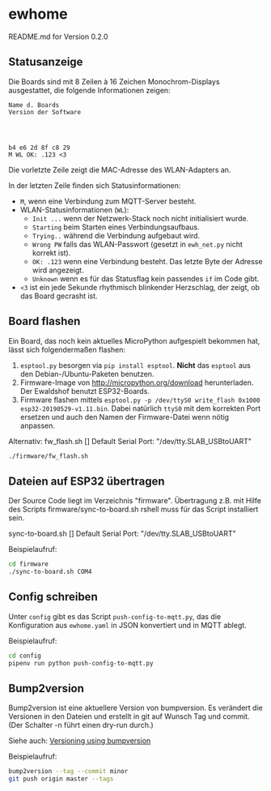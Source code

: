 # ewhome

README.md for Version 0.2.0

## Statusanzeige

Die Boards sind mit 8 Zeilen à 16 Zeichen Monochrom-Displays ausgestattet, die folgende Informationen zeigen:

```text
Name d. Boards
Version der Software




b4 e6 2d 8f c8 29
M WL OK: .123 <3
```

Die vorletzte Zeile zeigt die MAC-Adresse des WLAN-Adapters an.

In der letzten Zeile finden sich Statusinformationen:

* `M`, wenn eine Verbindung zum MQTT-Server besteht.
* WLAN-Statusinformationen (`WL`):
  * `Init ...` wenn der Netzwerk-Stack noch nicht initialisiert wurde.
  * `Starting` beim Starten eines Verbindungsaufbaus.
  * `Trying..` während die Verbindung aufgebaut wird.
  * `Wrong PW` falls das WLAN-Passwort (gesetzt in `ewh_net.py` nicht korrekt ist).
  * `OK: .123` wenn eine Verbindung besteht. Das letzte Byte der Adresse wird angezeigt.
  * `Unknown` wenn es für das Statusflag kein passendes `if` im Code gibt.
* `<3` ist ein jede Sekunde rhythmisch blinkender Herzschlag, der zeigt, ob das Board gecrasht ist.

## Board flashen

Ein Board, das noch kein aktuelles MicroPython aufgespielt bekommen hat, lässt sich folgendermaßen flashen:

1. `esptool.py` besorgen via `pip install esptool`. **Nicht** das `esptool` aus den Debian-/Ubuntu-Paketen benutzen.
2. Firmware-Image von http://micropython.org/download herunterladen. Der Ewaldshof benutzt ESP32-Boards.
3. Firmware flashen mittels `esptool.py -p /dev/ttyS0 write_flash 0x1000 esp32-20190529-v1.11.bin`. Dabei natürlich `ttyS0` mit dem korrekten Port ersetzen und auch den Namen der Firmware-Datei wenn nötig anpassen.

Alternativ:
fw_flash.sh [<Serial Port>]
Default Serial Port: "/dev/tty.SLAB_USBtoUART"

```sh
./firmware/fw_flash.sh
```

## Dateien auf ESP32 übertragen
Der Source Code liegt im Verzeichnis "firmware". Übertragung z.B. mit Hilfe des Scripts firmware/sync-to-board.sh
rshell muss für das Script installiert sein.

sync-to-board.sh [<Serial Port>]
Default Serial Port: "/dev/tty.SLAB_USBtoUART"

Beispielaufruf:
```sh
cd firmware
./sync-to-board.sh COM4
```


## Config schreiben

Unter `config` gibt es das Script `push-config-to-mqtt.py`, das die Konfiguration aus `ewhome.yaml` in JSON konvertiert und in MQTT ablegt.

Beispielaufruf:

```sh
cd config
pipenv run python push-config-to-mqtt.py
```


## Bump2version

Bump2version ist eine aktuellere Version von bumpversion. Es verändert die Versionen in den Dateien und erstellt in git auf Wunsch Tag und commit. (Der Schalter -n führt einen dry-run durch.)

Siehe auch: [Versioning using bumpversion](https://medium.com/@williamhayes/versioning-using-bumpversion-4d13c914e9b8)

Beispielaufruf:
```sh
bump2version --tag --commit minor
git push origin master --tags
```
